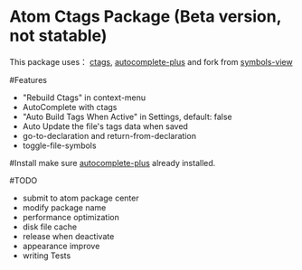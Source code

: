 # Atom Ctags Package (Beta version, not statable)

This package uses：
[ctags](http://ctags.sourceforge.net),
[autocomplete-plus](https://github.com/saschagehlich/autocomplete-plus)
and fork from [symbols-view](https://github.com/atom/symbols-view)

#Features
* "Rebuild Ctags" in context-menu
* AutoComplete with ctags
* "Auto Build Tags When Active" in Settings, default: false
* Auto Update the file's tags data when saved
* go-to-declaration and return-from-declaration
* toggle-file-symbols


#Install
make sure [autocomplete-plus](https://github.com/saschagehlich/autocomplete-plus) already installed.

#TODO
* submit to atom package center
* modify package name
* performance optimization
* disk file cache
* release when deactivate
* appearance improve
* writing Tests
